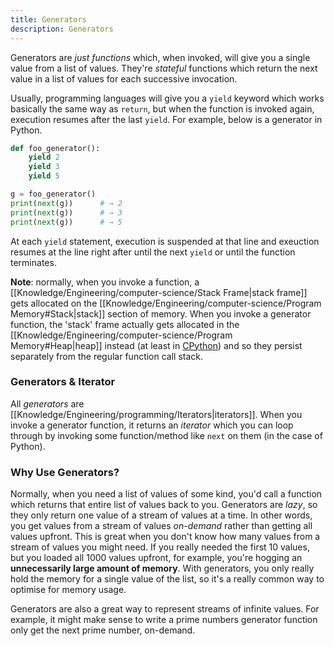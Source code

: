 ```yaml
---
title: Generators
description: Generators
---
```


Generators are *just functions* which, when invoked, will give you a single value from a list of values. They're *stateful* functions which return the next value in a list of values for each successive invocation.

Usually, programming languages will give you a `yield` keyword which works basically the same way as `return`, but when the function is invoked again, execution resumes after the last `yield`. For example, below is a generator in Python.
```python
def foo_generator():
	yield 2
	yield 3
	yield 5

g = foo_generator()
print(next(g))      # → 2
print(next(g))      # → 3
print(next(g))      # → 5
```
At each `yield` statement, execution is suspended at that line and exeuction resumes at the line right after until the next `yield` or until the function terminates.

**Note**: normally, when you invoke a function, a [[Knowledge/Engineering/computer-science/Stack Frame|stack frame]] gets allocated on the [[Knowledge/Engineering/computer-science/Program Memory#Stack|stack]] section of memory. When you invoke a generator function, the 'stack' frame actually gets allocated in the [[Knowledge/Engineering/computer-science/Program Memory#Heap|heap]] instead (at least in [CPython](https://github.com/python/cpython)) and so they persist separately from the regular function call stack.

### Generators & Iterator
All *generators* are [[Knowledge/Engineering/programming/Iterators|iterators]]. When you invoke a generator function, it returns an *iterator* which you can loop through by invoking some function/method like `next` on them (in the case of Python).

### Why Use Generators?
Normally, when you need a list of values of some kind, you'd call a function which returns that entire list of values back to you. Generators are *lazy*, so they only return one value of a stream of values at a time. In other words, you get values from a stream of values *on-demand* rather than getting all values upfront. This is great when you don't know how many values from a stream of values you might need. If you really needed the first 10 values, but you loaded all 1000 values upfront, for example, you're hogging an **unnecessarily large amount of memory**. With generators, you only really hold the memory for a single value of the list, so it's a really common way to optimise for memory usage.

Generators are also a great way to represent streams of infinite values. For example, it might make sense to write a prime numbers generator function only get the next prime number, on-demand.
